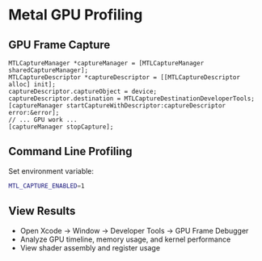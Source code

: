 # Metal GPU Profiling

## GPU Frame Capture
```objc
MTLCaptureManager *captureManager = [MTLCaptureManager sharedCaptureManager];
MTLCaptureDescriptor *captureDescriptor = [[MTLCaptureDescriptor alloc] init];
captureDescriptor.captureObject = device;
captureDescriptor.destination = MTLCaptureDestinationDeveloperTools;
[captureManager startCaptureWithDescriptor:captureDescriptor error:&error];
// ... GPU work ...
[captureManager stopCapture];
```

## Command Line Profiling
Set environment variable:
```bash
MTL_CAPTURE_ENABLED=1
```

## View Results
- Open Xcode → Window → Developer Tools → GPU Frame Debugger
- Analyze GPU timeline, memory usage, and kernel performance
- View shader assembly and register usage
